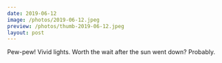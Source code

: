 ```yaml
---
date: 2019-06-12
image: /photos/2019-06-12.jpeg
preview: /photos/thumb-2019-06-12.jpeg
layout: post
---
```


Pew-pew! Vivid lights. Worth the wait after the sun went down? Probably.
